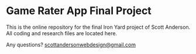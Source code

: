 # Game Rater App Final Project

This is the online repository for the final Iron Yard project of Scott Anderson. All coding and research files are located here. 

Any questions?
    scottandersonwebdesign@gmail.com
